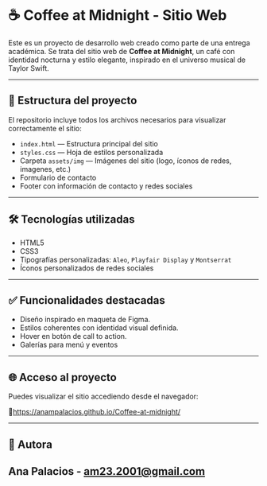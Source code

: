 # ☕ Coffee at Midnight - Sitio Web

Este es un proyecto de desarrollo web creado como parte de una entrega académica. Se trata del sitio web de **Coffee at Midnight**, un café con identidad nocturna y estilo elegante, inspirado en el universo musical de Taylor Swift.

---

## 📁 Estructura del proyecto

El repositorio incluye todos los archivos necesarios para visualizar correctamente el sitio:

- `index.html` — Estructura principal del sitio
- `styles.css` — Hoja de estilos personalizada
- Carpeta `assets/img` — Imágenes del sitio (logo, íconos de redes, imagenes, etc.)
- Formulario de contacto 
- Footer con información de contacto y redes sociales

---

## 🛠 Tecnologías utilizadas

- HTML5
- CSS3
- Tipografías personalizadas: `Aleo`, `Playfair Display` y `Montserrat`
- Íconos personalizados de redes sociales

---

## ✅ Funcionalidades destacadas

- Diseño inspirado en maqueta de Figma.
- Estilos coherentes con identidad visual definida.
- Hover en botón de call to action.
- Galerías para menú y eventos

---

## 🌐 Acceso al proyecto

Puedes visualizar el sitio accediendo desde el navegador:

🔗https://anampalacios.github.io/Coffee-at-midnight/

---

## 🙌 Autora

Ana Palacios - am23.2001@gmail.com
---

